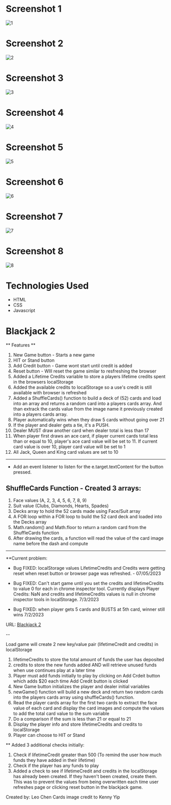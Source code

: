 # Screenshot 1
![1](imgs/thumb1.png)

# Screenshot 2
![2](imgs/thumb2.png)

# Screenshot 3
![3](imgs/thumb3.png)

# Screenshot 4
![4](imgs/thumb4.png)

# Screenshot 5
![5](imgs/thumb5.png)

# Screenshot 6
![6](imgs/thumb6.png)

# Screenshot 7
![7](imgs/thumb7.png)

# Screenshot 8
![8](imgs/thumb8.png)

# Technologies Used
- HTML
- CSS
- Javascript


# Blackjack 2 
** Features **

1. New Game button - Starts a new game
2. HIT or Stand button
3. Add Credit button - Game wont start until credit is added
4. Reset button - WIll reset the game similar to resfreshing the browser
5. Added a Lifetime Credits variable to store a players lifetime credits spent in the browsers localStorage
6. Added the available credits to localStorage so a use's credit is still available with browser is refreshed
7. Added a ShuffleCards() function to build a deck of (52) cards and load into an array and returns a random card into a players cards array. And than extrack the cards value from the image name it previously created into a players cards array.
8. Player automatically wins when they draw 5 cards without going over 21
9. If the player and dealer gets a tie, it's a PUSH.
10. Dealer MUST draw another card when dealer total is less than 17
11. When player first draws an ace card, if player current cards total less than or equal to 10, player's ace card value will be set to 11. If current card value is over 10, player card value will be set to 1
12. All Jack, Queen and King card values are set to 10

---

- Add an event listener to listen for the e.target.textContent for the button pressed.

## ShuffleCards Function - Created 3 arrays:

1. Face values (A, 2, 3, 4, 5, 6, 7, 8, 9)
2. Suit value (Clubs, Diamonds, Hearts, Spades)
3. Decks array to hold the 52 cards made using Face/Suit array
4. A FOR loop within a FOR loop to build the 52 card deck and loaded into the Decks array
5. Math.random() and Math.floor to return a random card from the ShuffleCards function
6. After drawing the cards, a function will read the value of the card image name before the dash and compute

---

**Current problem:

- Bug FIXED: localStorage values LifetimeCredits and Credits were getting reset when reset button or browser page was refreshed. - 07/05/2023 

- Bug FIXED: Can't start game until you set the credits and lifetimeCredits to value 0 for each in chrome inspector tool.  Currently displays Player Credits: NaN and credits and lifetimeCredits values is null in chrome inspector tools in localStorage. 7/3/2023

- Bug FIXED: when player gets 5 cards and BUSTS at 5th card, winner still wins 7/2/2023

URL: [Blackjack 2](https://fabulous-rugelach-81c20d.netlify.app)

--

Load game will create 2 new key/value pair (lifetimeCredit and credits) in localStorage
1. lifetimeCredits to store the total amount of funds the user has deposited
2. credits to store the new funds added AND will retrieve unused funds when use continues play at a later time
3. Player must add funds initially to play by clicking on Add Crdeit button which adds $20 each time Add Credit button is clicked
4. New Game button initializes the player and dealer initial variables
5. newGame() function will build a new deck and return two random cards into the players cards array using shuffleCards() function.
6. Read the player cards array for the first two cards to extract the face value of each card and display the card images and compute the values to add the total card value to the sum variable
7. Do a comparison if the sum is less than 21 or equal to 21
8. Display the player info and store lifetimeCredits and credits to localStorage
9. Player can choose to HIT or Stand

** Added 3 additional checks initially:

1. Check if lifetimeCredit greater than 500 (To remind the user how much funds they have added in their lifetime)
2. Check if the player has any funds to play
3. Added a check to see if lifetimeCredit and credits in the localStorage has already been created. If they haven't been created, create them. This was to prevent the values from being overwritten each time user refreshes page or clicking reset button in the blackjack game.


Created by: Leo Chen
Cards image credit to Kenny Yip

